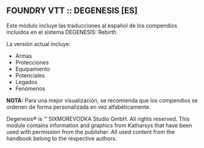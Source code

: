 ## FOUNDRY VTT :: DEGENESIS [ES]

Este módulo incluye las traducciones al español de los compendios incluidos en el sistema DEGENESIS: Rebirth

La versión actual incluye:
* Armas
* Protecciones
* Equipamiento
* Potenciales
* Legados
* Fenómenos

**NOTA:** Para una mejor visualización, se recomienda que los compendios se ordenen de forma personalizada en vez alfabéticamente.

Degenesis® is ™ SIXMOREVODKA Studio GmbH. All rights reserved. This module contains information and graphics from Katharsys that have been used with permission from the publisher. All used content from the handbook belong to the respective authors.
